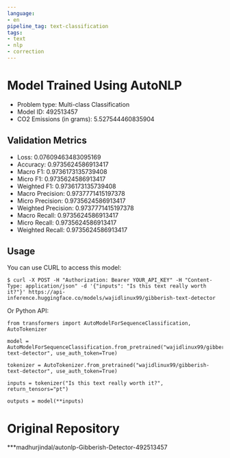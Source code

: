 ```yaml
---
language:
- en
pipeline_tag: text-classification
tags:
- text
- nlp
- correction
---
```



# Model Trained Using AutoNLP

- Problem type: Multi-class Classification
- Model ID: 492513457
- CO2 Emissions (in grams): 5.527544460835904

## Validation Metrics

- Loss: 0.07609463483095169
- Accuracy: 0.9735624586913417
- Macro F1: 0.9736173135739408
- Micro F1: 0.9735624586913417
- Weighted F1: 0.9736173135739408
- Macro Precision: 0.9737771415197378
- Micro Precision: 0.9735624586913417
- Weighted Precision: 0.9737771415197378
- Macro Recall: 0.9735624586913417
- Micro Recall: 0.9735624586913417
- Weighted Recall: 0.9735624586913417


## Usage

You can use CURL to access this model:

```
$ curl -X POST -H "Authorization: Bearer YOUR_API_KEY" -H "Content-Type: application/json" -d '{"inputs": "Is this text really worth it?"}' https://api-inference.huggingface.co/models/wajidlinux99/gibberish-text-detector
```

Or Python API:

```
from transformers import AutoModelForSequenceClassification, AutoTokenizer

model = AutoModelForSequenceClassification.from_pretrained("wajidlinux99/gibberish-text-detector", use_auth_token=True)

tokenizer = AutoTokenizer.from_pretrained("wajidlinux99/gibberish-text-detector", use_auth_token=True)

inputs = tokenizer("Is this text really worth it?", return_tensors="pt")

outputs = model(**inputs)
```

# Original Repository

***madhurjindal/autonlp-Gibberish-Detector-492513457